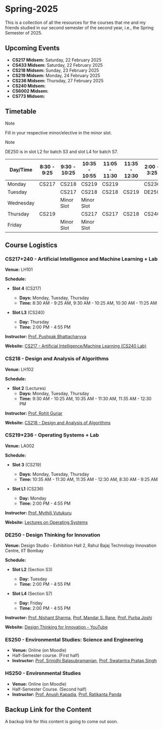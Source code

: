 # Spring-2025

This is a collection of all the resources for the courses that me and my friends studied in our second semester of the second year, i.e., the Spring Semester of 2025.

## Upcoming Events

- **CS217 Midsem:** Saturday, 22 February 2025
- **CS433 Midsem:** Saturday, 22 February 2025
- **CS218 Midsem:** Sunday, 23 February 2025
- **CS219 Midsem:** Monday, 24 February 2025
- **CS236 Midsem:** Thursday, 27 February 2025
- **CS240 Midsem:**
- **CS6002 Midsem:** 
- **CS773 Midsem:**

## Timetable

> [!NOTE]  
> Fill in your respective minor/elective in the minor slot.

> [!NOTE]  
> DE250 is in slot L2 for batch S3 and slot L4 for batch S7.

| Day/Time  | 8:30 - 9:25 | 9:30 - 10:25  | 10:35 - 10:55 | 11:05 - 11:30  | 11:35 - 12:30 | 2:00 - 3:25  | 3:30 - 4:55 | 5:30 - 6:55 | 7:00 - 8:25 |
| ------------- | ------------- | ------------- | ------------- | ------------- | ------------- | ------------- | ------------- | ------------- | ------------- |
| Monday | CS217 | CS218 | CS219 | CS219 |   | CS236 | CS236 |   |   |
| Tuesday |   | CS217 | CS218 | CS218 | CS219 | DE250 | DE250 |   |   |
| Wednesday |   | Minor Slot | Minor Slot |   |   |   |   |   |   |
| Thursday | CS219 |   | CS217 | CS217 | CS218 | CS240 | CS240 |   |   |
| Friday |   | Minor Slot | Minor Slot |   |   |   |   |   |   |

## Course Logistics

### CS217+240 - Artificial Intelligence and Machine Learning + Lab

**Venue:** LH101

**Schedule:**

- **Slot 4** (CS217)
  - **Days:** Monday, Tuesday, Thursday 
  - **Time:** 8:30 AM - 9:25 AM, 9:30 AM - 10:25 AM, 10:30 AM - 11:25 AM

- **Slot L3** (CS240)
  - **Day:** Thursday
  - **Time:** 2:00 PM - 4:55 PM
 
**Instructor:** [Prof. Pushpak Bhattacharyya](https://www.cse.iitb.ac.in/~pb/)

**Website:** [CS217 - Artificial Intelligence/Machine Learning (CS240 Lab)](https://www.cse.iitb.ac.in/~cs217/2025/)


### CS218 - Design and Analysis of Algorithms

**Venue:** LH102

**Schedule:**

- **Slot 2** (Lectures)
  - **Days:** Monday, Tuesday, Thursday
  - **Time:** 9:30 AM - 10:25 AM, 10:35 AM - 11:30 AM, 11:35 AM - 12:30 PM
 
**Instructor:** [Prof. Rohit Gurjar](https://www.cse.iitb.ac.in/~rgurjar/)

**Website:** [CS218 - Design and Analysis of Algorithms](https://www.cse.iitb.ac.in/~rgurjar/CS218-2025/)


### CS219+236 - Operating Systems + Lab

**Venue:** LA002

**Schedule:**

- **Slot 3** (CS219)
  - **Days:** Monday, Tuesday, Thursday
  - **Time:** 10:35 AM - 11:30 AM, 11:35 AM - 12:30 AM, 8:30 AM - 9:25 AM

- **Slot L1** (CS236)
  - **Day:** Monday
  - **Time:** 2:00 PM - 4:55 PM
 
**Instructor:** [Prof. Mythili Vutukuru](https://www.cse.iitb.ac.in/~mythili/)

**Website:** [Lectures on Operating Systems](https://www.cse.iitb.ac.in/~mythili/os/)


### DE250 - Design Thinking for Innovation

**Venue:** Design Studio - Exhibition Hall 2, Rahul Bajaj Technology Innovation Centre, IIT Bombay

**Schedule:**

- **Slot L2** (Section S3)
  - **Day:** Tuesday
  - **Time:** 2:00 PM - 4:55 PM

- **Slot L4** (Section S7)
  - **Day:** Friday
  - **Time:** 2:00 PM - 4:55 PM
 
**Instructor:** [Prof. Nishant Sharma](https://www.idc.iitb.ac.in/people/faculty/sharma-nishant), [Prof. Mandar S. Rane](https://mrane.com/), [Prof. Purba Joshi](https://www.idc.iitb.ac.in/people/faculty/joshi-purba)

**Website:** [Design Thinking for Innovation - YouTube](https://www.youtube.com/@DesignThinkingforInnovation)


### ES250 - Environmental Studies: Science and Engineering

- **Venue:** Online (on Moodle)
- Half-Semester course. (First half)
- **Instructor:** [Prof. Srinidhi Balasubramanian](https://www.esed.iitb.ac.in/faculty/srinidhi-balasubramanian), [Prof. Swatantra Pratap Singh](https://www.esed.iitb.ac.in/faculty/swatantra-pratap-singh)


### HS250 - Environmental Studies

- **Venue:** Online (on Moodle)
- Half-Semester Course. (Second half)
- **Instructor:** [Prof. Anush Kapadia](https://www.cps.iitb.ac.in/faculty/anush-kapadia/), [Prof. Ratikanta Panda](https://www.hss.iitb.ac.in/people/faculty/ratikanta-panda)

## Backup Link for the Content

A backup link for this content is going to come out soon.
